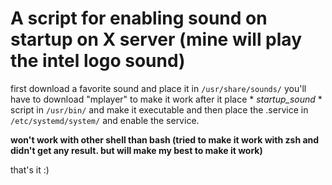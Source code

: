 # A script for enabling sound on startup on X server (mine will play the intel logo sound)

first download a favorite sound and place it in `/usr/share/sounds/`
you'll have to download "mplayer" to make it work
after it place * *startup_sound* * script in `/usr/bin/` and make it executable
and then place the .service in `/etc/systemd/system/` and enable the service.

**won't work with other shell than bash (tried to make it work with zsh and didn't get any result. but will make my best to make it work)**

that's it :)
